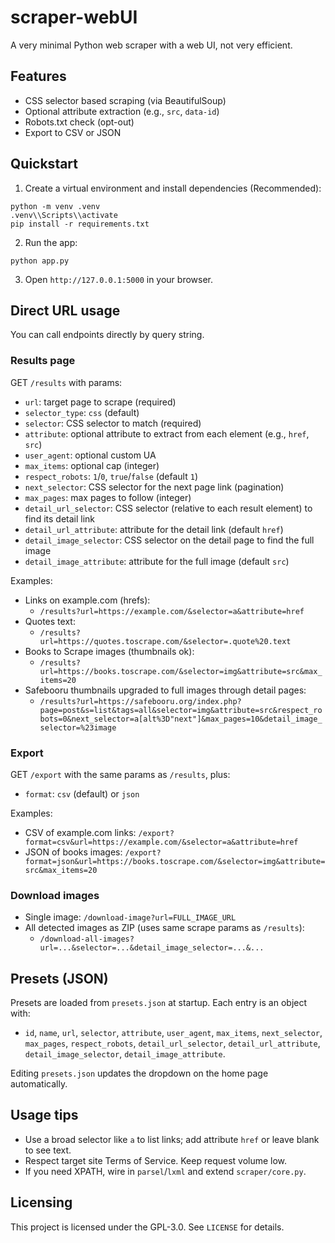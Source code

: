 # scraper-webUI

A very minimal Python web scraper with a web UI, not very efficient.

## Features

- CSS selector based scraping (via BeautifulSoup)
- Optional attribute extraction (e.g., `src`, `data-id`)
- Robots.txt check (opt-out)
- Export to CSV or JSON

## Quickstart

1. Create a virtual environment and install dependencies (Recommended):

```
python -m venv .venv
.venv\\Scripts\\activate
pip install -r requirements.txt
```

2. Run the app:

```
python app.py
```

3. Open `http://127.0.0.1:5000` in your browser.

## Direct URL usage

You can call endpoints directly by query string.

### Results page
GET `/results` with params:

- `url`: target page to scrape (required)
- `selector_type`: `css` (default)
- `selector`: CSS selector to match (required)
- `attribute`: optional attribute to extract from each element (e.g., `href`, `src`)
- `user_agent`: optional custom UA
- `max_items`: optional cap (integer)
- `respect_robots`: `1`/`0`, `true`/`false` (default `1`)
- `next_selector`: CSS selector for the next page link (pagination)
- `max_pages`: max pages to follow (integer)
- `detail_url_selector`: CSS selector (relative to each result element) to find its detail link
- `detail_url_attribute`: attribute for the detail link (default `href`)
- `detail_image_selector`: CSS selector on the detail page to find the full image
- `detail_image_attribute`: attribute for the full image (default `src`)

Examples:

- Links on example.com (hrefs):
  - `/results?url=https://example.com/&selector=a&attribute=href`
- Quotes text:
  - `/results?url=https://quotes.toscrape.com/&selector=.quote%20.text`
- Books to Scrape images (thumbnails ok):
  - `/results?url=https://books.toscrape.com/&selector=img&attribute=src&max_items=20`
- Safebooru thumbnails upgraded to full images through detail pages:
  - `/results?url=https://safebooru.org/index.php?page=post&s=list&tags=all&selector=img&attribute=src&respect_robots=0&next_selector=a[alt%3D"next"]&max_pages=10&detail_image_selector=%23image`

### Export

GET `/export` with the same params as `/results`, plus:

- `format`: `csv` (default) or `json`

Examples:

- CSV of example.com links: `/export?format=csv&url=https://example.com/&selector=a&attribute=href`
- JSON of books images: `/export?format=json&url=https://books.toscrape.com/&selector=img&attribute=src&max_items=20`

### Download images

- Single image: `/download-image?url=FULL_IMAGE_URL`
- All detected images as ZIP (uses same scrape params as `/results`):
  - `/download-all-images?url=...&selector=...&detail_image_selector=...&...`

## Presets (JSON)

Presets are loaded from `presets.json` at startup. Each entry is an object with:

- `id`, `name`, `url`, `selector`, `attribute`, `user_agent`, `max_items`,
  `next_selector`, `max_pages`, `respect_robots`, `detail_url_selector`,
  `detail_url_attribute`, `detail_image_selector`, `detail_image_attribute`.

Editing `presets.json` updates the dropdown on the home page automatically.

## Usage tips

- Use a broad selector like `a` to list links; add attribute `href` or leave blank to see text.
- Respect target site Terms of Service. Keep request volume low.
- If you need XPATH, wire in `parsel`/`lxml` and extend `scraper/core.py`.

## Licensing

This project is licensed under the GPL-3.0. See `LICENSE` for details.
